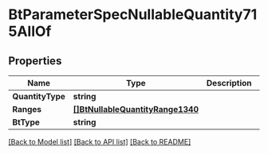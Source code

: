 # BtParameterSpecNullableQuantity715AllOf

## Properties

Name | Type | Description | Notes
------------ | ------------- | ------------- | -------------
**QuantityType** | **string** |  | [optional] 
**Ranges** | [**[]BtNullableQuantityRange1340**](BTNullableQuantityRange-1340.md) |  | [optional] 
**BtType** | **string** |  | [optional] 

[[Back to Model list]](../README.md#documentation-for-models) [[Back to API list]](../README.md#documentation-for-api-endpoints) [[Back to README]](../README.md)



